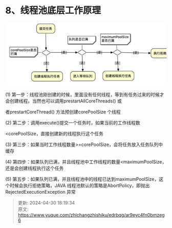 # 8、线程池底层工作原理

![1714472365077-06959341-d7a1-444a-b8c3-6e901a04f740.png](./img/HWkJZuEYZgBTCpeB/1714472365077-06959341-d7a1-444a-b8c3-6e901a04f740-687118.png)

(1) 第一步：线程池刚创建的时候，里面没有任何线程，等到有任务过来的时候才会创建线程。当然也可以调用prestartAllCoreThreads() 或

者prestartCoreThread() 方法预创建corePoolSize 个线程



(2) 第二步：调用execute()提交一个任务时，如果当前的工作线程数

<corePoolSize，直接创建新的线程执行这个任务



(3) 第三步：如果当时工作线程数量>=corePoolSize，会将任务放入任务队列中缓存



(4) 第四步：如果队列已满，并且线程池中工作线程的数量<maximumPoolSize，还是会创建线程执行这个任务

(5) 第五步：如果队列已满，并且线程池中的线程已达到maximumPoolSize，这个时候会执行拒绝策略，JAVA 线程池默认的策略是AbortPolicy，即抛出RejectedExecutionException 异常



> 更新: 2024-04-30 18:19:34  
> 原文: <https://www.yuque.com/zhichangzhishiku/edrbqg/ar9eyc4fn0bmzeg6>